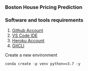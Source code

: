 ### Boston House Pricing Prediction

### Software and tools requirements

1. [Github Account](https://github.com)
2. [VS Code IDE](https://code.visualstudio.com/)
3. [Heroku Account](https://heroku.com)
4. [GitCLI](git-scm.com)

Create a new environment

````
conda create -p venv python==3.7 -y

````